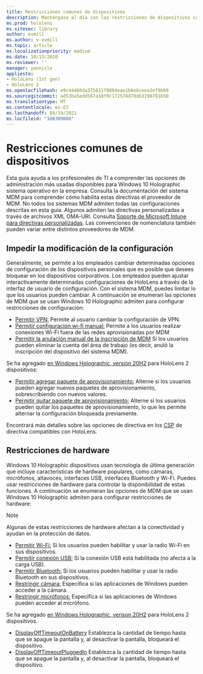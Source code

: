 ```yaml
---
title: Restricciones comunes de dispositivos
description: Manténgase al día con las restricciones de dispositivos comunes y la configuración del dispositivo de realidad mixta de HoloLens.
ms.prod: hololens
ms.sitesec: library
author: evmill
ms.author: v-evmill
ms.topic: article
ms.localizationpriority: medium
ms.date: 10/13/2020
ms.reviewer: ''
manager: yannisle
appliesto:
- HoloLens (1st gen)
- HoloLens 2
ms.openlocfilehash: e9c44466da375611f8864eae1b6e6ceea3ef9b09
ms.sourcegitcommit: ad53ba5edd567a18f0c172578d78db3190701650
ms.translationtype: MT
ms.contentlocale: es-ES
ms.lasthandoff: 04/19/2021
ms.locfileid: "108309088"
---
```

# <a name="common-device-restrictions"></a>Restricciones comunes de dispositivos 

Esta guía ayuda a los profesionales de TI a comprender las opciones de administración más usadas disponibles para Windows 10 Holographic sistema operativo en la empresa. Consulta la documentación del sistema MDM para comprender cómo habilita estas directivas el proveedor de MDM. No todos los sistemas MDM admiten todas las configuraciones descritas en esta guía. Algunos admiten las directivas personalizadas a través de archivos XML OMA-URI. Consulta [Soporte de Microsoft Intune para directivas personalizadas](https://docs.microsoft.com/mem/intune/configuration/custom-settings-windows-10). Las convenciones de nomenclatura también pueden variar entre distintos proveedores de MDM.

## <a name="prevent-changing-of-settings"></a>Impedir la modificación de la configuración
Generalmente, se permite a los empleados cambiar determinadas opciones de configuración de los dispositivos personales que es posible que desees bloquear en los dispositivos corporativos. Los empleados pueden ajustar interactivamente determinadas configuraciones de HoloLens a través de la interfaz de usuario de configuración. Con el sistema MDM, puedes limitar lo que los usuarios pueden cambiar. A continuación se enumeran las opciones de MDM que se usan Windows 10 Holographic admiten para configurar restricciones de configuración:
-   [Permitir VPN:](https://docs.microsoft.com/windows/client-management/mdm/policy-csp-settings#settings-allowvpn) Permite al usuario cambiar la configuración de VPN.
-   [Permitir configuración wi-fi manual:](https://docs.microsoft.com/windows/client-management/mdm/policy-csp-wifi#wifi-allowmanualwificonfiguration) Permite a los usuarios realizar conexiones Wi-Fi fuera de las redes aprovisionadas por MDM
-   [Permitir la anulación manual de la inscripción de MDM](https://docs.microsoft.com/windows/client-management/mdm/policy-csp-experience#experience-allowmanualmdmunenrollment) Si los usuarios pueden eliminar la cuenta del área de trabajo (es decir, anuló la inscripción del dispositivo del sistema MDM).

Se ha agregado [en Windows Holographic, versión 20H2](hololens-release-notes.md#windows-holographic-version-20h2) para HoloLens 2 dispositivos:
- [Permitir agregar paquete de aprovisionamiento:](https://docs.microsoft.com/windows/client-management/mdm/policy-csp-security#security-allowaddprovisioningpackage) Alterne si los usuarios pueden agregar nuevos paquetes de aprovisionamiento, sobrescribiendo con nuevos valores.
- [Permitir quitar paquete de aprovisionamiento:](https://docs.microsoft.com/windows/client-management/mdm/policy-csp-security#security-allowremoveprovisioningpackage) Alterne si los usuarios pueden quitar los paquetes de aprovisionamiento, lo que les permite alternar la configuración bloqueada previamente.

Encontrará más detalles sobre las opciones de directiva en los [CSP](https://docs.microsoft.com/windows/client-management/mdm/policy-csps-supported-by-hololens2) de directiva compatibles con HoloLens.

## <a name="hardware-restrictions"></a>Restricciones de hardware
Windows 10 Holographic dispositivos usan tecnología de última generación que incluye características de hardware populares, como cámaras, micrófonos, altavoces, interfaces USB, interfaces Bluetooth y Wi-Fi. Puedes usar restricciones de hardware para controlar la disponibilidad de estas funciones.
A continuación se enumeran las opciones de MDM que se usan Windows 10 Holographic admiten para configurar restricciones de hardware:

> [!NOTE]
> Algunas de estas restricciones de hardware afectan a la conectividad y ayudan en la protección de datos.

-   [Permitir Wi-Fi:](https://docs.microsoft.com/windows/client-management/mdm/policy-csp-wifi#wifi-allowwifi) Si los usuarios pueden habilitar y usar la radio Wi-Fi en sus dispositivos.
-   [Permitir conexión USB:](https://docs.microsoft.com/windows/client-management/mdm/policy-csp-connectivity#connectivity-allowusbconnection) Si la conexión USB está habilitada (no afecta a la carga USB).
-   [Permitir Bluetooth:](https://docs.microsoft.com/windows/client-management/mdm/policy-csp-connectivity#connectivity-allowbluetooth) Si los usuarios pueden habilitar y usar la radio Bluetooth en sus dispositivos.
-   [Restringir cámara:](https://docs.microsoft.com/windows/client-management/mdm/policy-csp-privacy#privacy-letappsaccesscamera) Especifica si las aplicaciones de Windows pueden acceder a la cámara.
-   [Restringir micrófonos:](https://docs.microsoft.com/windows/client-management/mdm/policy-csp-privacy#privacy-letappsaccessmicrophone) Especifica si las aplicaciones de Windows pueden acceder al micrófono.

Se ha agregado [en Windows Holographic, verison 20H2](hololens-release-notes.md#windows-holographic-version-20h2) para HoloLens 2 dispositivos. 
- [DisplayOffTimeoutOnBattery](https://docs.microsoft.com/windows/client-management/mdm/policy-csp-power#power-displayofftimeoutonbattery) Establezca la cantidad de tiempo hasta que se apague la pantalla y, al desactivar la pantalla, bloqueará el dispositivo. 
- [DisplayOffTimeoutPluggedIn](https://docs.microsoft.com/windows/client-management/mdm/policy-csp-power#power-displayofftimeoutpluggedin) Establezca la cantidad de tiempo hasta que se apague la pantalla y, al desactivar la pantalla, bloqueará el dispositivo. 

